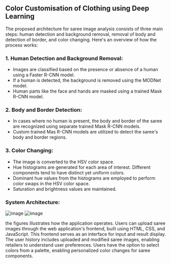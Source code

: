 ## Color Customisation of Clothing using Deep Learning  

The proposed architecture for saree image analysis consists of three main steps: human detection and background removal, removal of body and detection of border, and color changing. Here's an overview of how the process works:

### 1. Human Detection and Background Removal:
- Images are classified based on the presence or absence of a human using a Faster R-CNN model.
- If a human is detected, the background is removed using the MODNet model.
- Human parts like the face and hands are masked using a trained Mask R-CNN model.

### 2. Body and Border Detection:
- In cases where no human is present, the body and border of the saree are recognized using separate trained Mask R-CNN models.
- Custom trained Mas R-CNN models are utilized to detect the saree's body and border regions.

### 3. Color Changing:
- The image is converted to the HSV color space.
- Hue histograms are generated for each area of interest. Different components tend to have distinct yet uniform colors.
- Dominant hue values from the histograms are employed to perform color swaps in the HSV color space.
- Saturation and brightness values are maintained.

### System Architecture:
![image](https://github.com/Arya-adesh/Customisation-of-clothing-using-MaskRCNN/assets/84959568/0387b8a6-c8f6-40a9-9422-71ad2f9b111d)
![image](https://github.com/Arya-adesh/Customisation-of-clothing-using-MaskRCNN/assets/84959568/ae063cda-1123-4937-9e11-cef4374f70a8)


the figures illustrates how the application operates. Users can upload saree images through the web application's frontend, built using HTML, CSS, and JavaScript. This frontend serves as an interface for input and result display. The user history includes uploaded and modified saree images, enabling retailers to understand user preferences.
Users have the option to select colors from a palette, enabling personalized color changes for saree components.

